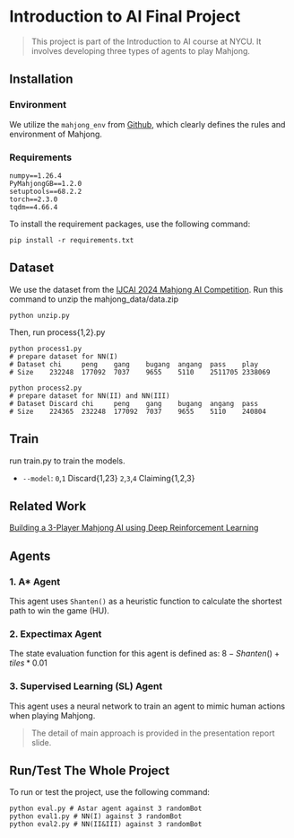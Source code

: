# Introduction to AI Final Project
> This project is part of the Introduction to AI course at NYCU. It involves developing three types of agents to play Mahjong.

## Installation

### Environment

We utilize the `mahjong_env` from [Github](https://github.com/ailab-pku/PyMahjongGB),  which clearly defines the rules and environment of Mahjong.

### Requirements

```
numpy==1.26.4
PyMahjongGB==1.2.0
setuptools==68.2.2
torch==2.3.0
tqdm==4.66.4
```

To install the requirement packages, use the following command:

```
pip install -r requirements.txt
```

## Dataset

We use the dataset from the [IJCAI 2024 Mahjong AI Competition](https://botzone.org.cn/static/gamecontest2024a_cn.html#).
Run this command to unzip the mahjong_data/data.zip
```
python unzip.py
```
Then, run process{1,2}.py
```
python process1.py 
# prepare dataset for NN(I)
# Dataset chi     peng    gang    bugang  angang  pass    play
# Size    232248  177092  7037    9655    5110    2511705 2338069

python process2.py 
# prepare dataset for NN(II) and NN(III)
# Dataset Discard chi     peng    gang    bugang  angang  pass
# Size    224365  232248  177092  7037    9655    5110    240804
```

## Train
run train.py to train the models. 
* `--model`:  `0`,`1` Discard{1,23} `2`,`3`,`4` Claiming{1,2,3} 

## Related Work

[Building a 3-Player Mahjong AI using Deep Reinforcement Learning](https://arxiv.org/abs/2202.12847?fbclid=IwZXh0bgNhZW0CMTAAAR0YjcYbLQcKdE3nHg887u7unZWGCm9znNFdwsnMOyK5wBfx9G9eQYzyujY_aem_AWoehQKIlg1YNNDJ5cfaHrxgHJvLQwlN1A7wy0_yN7aLtXAIYyYx9JDt0k0avpP25EWTTbWoLVXFSUtwgfqEUZxx)


## Agents

### 1. A* Agent

This agent uses `Shanten()` as a heuristic function to calculate the shortest path to win the game (HU).

### 2. Expectimax Agent

The state evaluation function for this agent is defined as: $8 - Shanten()+tiles*0.01$

### 3. Supervised Learning (SL) Agent

This agent uses a neural network to train an agent to mimic human actions when playing Mahjong.

> The detail of main approach is provided in the presentation report slide.


## Run/Test The Whole Project

To run or test the project, use the following command:
```
python eval.py # Astar agent against 3 randomBot
python eval1.py # NN(I) against 3 randomBot
python eval2.py # NN(II&III) against 3 randomBot
```

